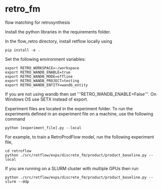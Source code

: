 # retro_fm
flow matching for retrosynthesis

Install the python libraries in the requirements folder.

In the flow_retro directory, install retflow locally using 

```
pip install -e .
```

Set the following environment variables:

```
export RETRO_WORKSPACE=~/workspace
export RETRO_WANDB_ENABLE=true
export RETRO_WANDB_MODE=offline
export RETRO_WANDB_PROJECT=testing
export RETRO_WANDB_ENTITY=wandb_entity
```

If you are not using wandb then set '''RETRO_WANDB_ENABLE=False'''. On Windows OS use SETX instead of export. 

Experiment files are located in the experiment folder. To run the experiments defined in an experiment file on a machine, use the following command

```
python [experiment_file].py --local
```

For example, to train a RetroProdFlow model, run the following experiment file,

```
cd retroflow
python ./src/retflow/exps/discrete_fm/product/product_baseline.py --local
```

If you are running on a SLURM cluster with multiple GPUs then run

```
python ./src/retflow/exps/discrete_fm/product/product_baseline.py --slurm --ddp
```





